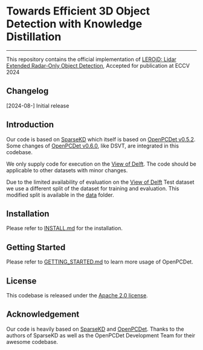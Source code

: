 # Towards Efficient 3D Object Detection with Knowledge Distillation

---

This repository contains the official implementation of [LEROjD: Lidar Extended Radar-Only Object Detection](), Accepted for publication at ECCV 2024


## Changelog
[2024-08-] Initial release

## Introduction
Our code is based on [SparseKD](https://github.com/CVMI-Lab/SparseKD) which itself is based on [OpenPCDet v0.5.2](https://github.com/open-mmlab/OpenPCDet/tree/v0.5.2).
Some changes of [OpenPCDet v0.6.0](https://github.com/open-mmlab/OpenPCDet/tree/master), like DSVT, are integrated in this codebase.

We only supply code for execution on the [View of Delft]((https://github.com/tudelft-iv/view-of-delft-dataset)). The code should be applicable to other datasets with minor changes.

Due to the limited availability of evaluation on the [View of Delft](https://github.com/tudelft-iv/view-of-delft-dataset) Test dataset we use a different split of the dataset for training and evaluation.
This modified split is available in the [data](data/view_of_delft_PUBLIC/lidar/ImageSets) folder.

## Installation

Please refer to [INSTALL.md](docs/INSTALL.md) for the installation.

## Getting Started

Please refer to [GETTING_STARTED.md](docs/GETTING_STARTED.md) to learn more usage of OpenPCDet.

## License
This codebase is released under the [Apache 2.0 license](LICENSE).

## Acknowledgement
Our code is heavily based on [SparseKD](https://github.com/CVMI-Lab/SparseKD) and [OpenPCDet](https://github.com/open-mmlab/OpenPCDet). 
Thanks to the authors of SparseKD as well as the OpenPCDet Development Team for their awesome codebase.

